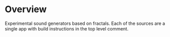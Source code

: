 # Overview

Experimental sound generators based on fractals. Each of the sources are a
single app with build instructions in the top level comment.

